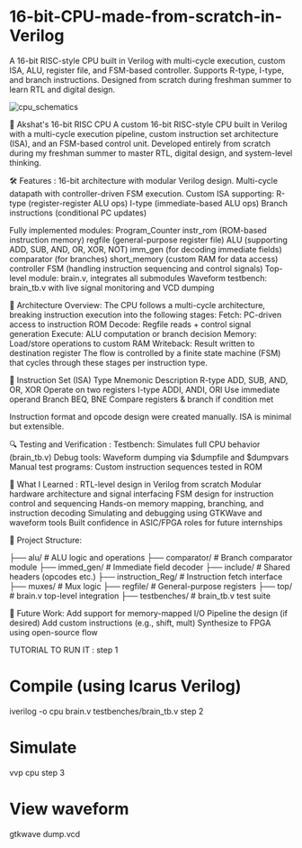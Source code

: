# 16-bit-CPU-made-from-scratch-in-Verilog
A 16-bit RISC-style CPU built in Verilog with multi-cycle execution, custom ISA, ALU, register file, and FSM-based controller. Supports R-type, I-type, and branch instructions. Designed from scratch during freshman summer to learn RTL and digital design.




![cpu_schematics](https://github.com/user-attachments/assets/91708928-fcf2-49c5-900a-b69f80f77a8f)



🧠 Akshat's 16-bit RISC CPU
A custom 16-bit RISC-style CPU built in Verilog with a multi-cycle execution pipeline, custom instruction set architecture (ISA), and an FSM-based control unit. Developed entirely from scratch during my freshman summer to master RTL, digital design, and system-level thinking.

🛠️ Features :
16-bit architecture with modular Verilog design.
Multi-cycle datapath with controller-driven FSM execution.
Custom ISA supporting:
R-type (register-register ALU ops)
I-type (immediate-based ALU ops)
Branch instructions (conditional PC updates)

Fully implemented modules:
Program_Counter
instr_rom (ROM-based instruction memory)
regfile (general-purpose register file)
ALU (supporting ADD, SUB, AND, OR, XOR, NOT)
imm_gen (for decoding immediate fields)
comparator (for branches)
short_memory (custom RAM for data access)
controller FSM (handling instruction sequencing and control signals)
Top-level module: brain.v, integrates all submodules
Waveform testbench: brain_tb.v with live signal monitoring and VCD dumping

🧱 Architecture Overview:
The CPU follows a multi-cycle architecture, breaking instruction execution into the following stages:
Fetch: PC-driven access to instruction ROM
Decode: Regfile reads + control signal generation
Execute: ALU computation or branch decision
Memory: Load/store operations to custom RAM
Writeback: Result written to destination register
The flow is controlled by a finite state machine (FSM) that cycles through these stages per instruction type.

📐 Instruction Set (ISA)
Type	Mnemonic	Description
R-type	ADD, SUB, AND, OR, XOR	Operate on two registers
I-type	ADDI, ANDI, ORI	Use immediate operand
Branch	BEQ, BNE	Compare registers & branch if condition met

Instruction format and opcode design were created manually. ISA is minimal but extensible.

🔍 Testing and Verification :
Testbench: Simulates full CPU behavior (brain_tb.v)
Debug tools: Waveform dumping via $dumpfile and $dumpvars
Manual test programs: Custom instruction sequences tested in ROM

🧠 What I Learned :
RTL-level design in Verilog from scratch
Modular hardware architecture and signal interfacing
FSM design for instruction control and sequencing
Hands-on memory mapping, branching, and instruction decoding
Simulating and debugging using GTKWave and waveform tools
Built confidence in ASIC/FPGA roles for future internships

📁 Project Structure:

├── alu/             # ALU logic and operations
├── comparator/      # Branch comparator module
├── immed_gen/       # Immediate field decoder
├── include/         # Shared headers (opcodes etc.)
├── instruction_Reg/ # Instruction fetch interface
├── muxes/           # Mux logic
├── regfile/         # General-purpose registers
├── top/             # brain.v top-level integration
├── testbenches/     # brain_tb.v test suite

🚀 Future Work:
Add support for memory-mapped I/O
Pipeline the design (if desired)
Add custom instructions (e.g., shift, mult)
Synthesize to FPGA using open-source flow

TUTORIAL TO RUN IT :
step 1
# Compile (using Icarus Verilog)
iverilog -o cpu brain.v testbenches/brain_tb.v
step 2
# Simulate
vvp cpu
step 3
# View waveform
gtkwave dump.vcd

